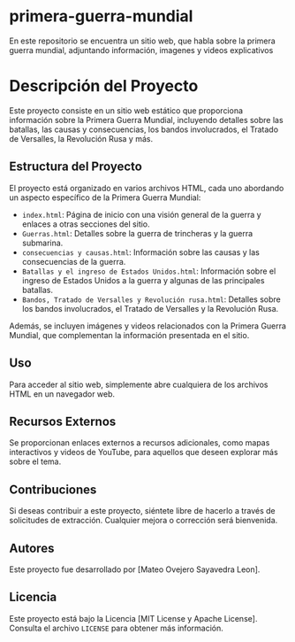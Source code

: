 # primera-guerra-mundial

En este repositorio se encuentra un sitio web, que habla sobre la primera guerra mundial, adjuntando información, imagenes y videos explicativos

# Descripción del Proyecto

Este proyecto consiste en un sitio web estático que proporciona información sobre la Primera Guerra Mundial, incluyendo detalles sobre las batallas, las causas y consecuencias, los bandos involucrados, el Tratado de Versalles, la Revolución Rusa y más.

## Estructura del Proyecto

El proyecto está organizado en varios archivos HTML, cada uno abordando un aspecto específico de la Primera Guerra Mundial:

- `index.html`: Página de inicio con una visión general de la guerra y enlaces a otras secciones del sitio.
- `Guerras.html`: Detalles sobre la guerra de trincheras y la guerra submarina.
- `consecuencias y causas.html`: Información sobre las causas y las consecuencias de la guerra.
- `Batallas y el ingreso de Estados Unidos.html`: Información sobre el ingreso de Estados Unidos a la guerra y algunas de las principales batallas.
- `Bandos, Tratado de Versalles y Revolución rusa.html`: Detalles sobre los bandos involucrados, el Tratado de Versalles y la Revolución Rusa.

Además, se incluyen imágenes y videos relacionados con la Primera Guerra Mundial, que complementan la información presentada en el sitio.

## Uso

Para acceder al sitio web, simplemente abre cualquiera de los archivos HTML en un navegador web.

## Recursos Externos

Se proporcionan enlaces externos a recursos adicionales, como mapas interactivos y videos de YouTube, para aquellos que deseen explorar más sobre el tema.

## Contribuciones

Si deseas contribuir a este proyecto, siéntete libre de hacerlo a través de solicitudes de extracción. Cualquier mejora o corrección será bienvenida.

## Autores

Este proyecto fue desarrollado por [Mateo Ovejero Sayavedra Leon].

## Licencia

Este proyecto está bajo la Licencia [MIT License y Apache License]. Consulta el archivo `LICENSE` para obtener más información.

